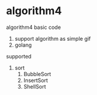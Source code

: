 # algorithm4
algorithm4 basic code

1. support algorithm as simple gif
2. golang

supported 
1. sort
    1. BubbleSort
    2. InsertSort
    3. ShellSort
